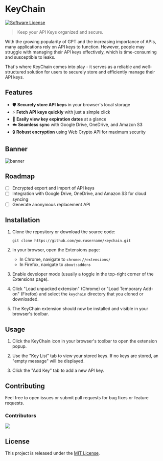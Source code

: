 # KeyChain
[![Software License](https://img.shields.io/badge/license-MIT-brightgreen.svg)](LICENSE)

> Keep your API Keys organized and secure.

With the growing popularity of GPT and the increasing importance of APIs, many applications rely on API keys to function. However, people may struggle with managing their API keys effectively, which is time-consuming and susceptible to leaks.

That's where KeyChain comes into play - it serves as a reliable and well-structured solution for users to securely store and efficiently manage their API keys.
## Features

- 🛡️ **Securely store API keys** in your browser's local storage
- ⚡ **Fetch API keys quickly** with just a simple click
- 📅 **Easily view key expiration dates** at a glance
- ☁️ **Seamless sync** with Google Drive, OneDrive, and Amazon S3
- 🔒 **Robust encryption** using Web Crypto API for maximum security

## Banner
<img src="https://github.com/jwjoel/KeyChain/blob/main/assets/banner.png" alt="banner"/>

## Roadmap

- [ ] Encrypted export and import of API keys
- [ ] Integration with Google Drive, OneDrive, and Amazon S3 for cloud syncing
- [ ] Generate anonymous replacement API

## Installation

1. Clone the repository or download the source code:

   ```
   git clone https://github.com/yourusername/keychain.git
   ```

2. In your browser, open the Extensions page:

   - In Chrome, navigate to `chrome://extensions/`
   - In Firefox, navigate to `about:addons`

3. Enable developer mode (usually a toggle in the top-right corner of the Extensions page).

4. Click "Load unpacked extension" (Chrome) or "Load Temporary Add-on" (Firefox) and select the `keychain` directory that you cloned or downloaded.

5. The KeyChain extension should now be installed and visible in your browser's toolbar.

## Usage

1. Click the KeyChain icon in your browser's toolbar to open the extension popup.

2. Use the "Key List" tab to view your stored keys. If no keys are stored, an "empty message" will be displayed.

3. Click the "Add Key" tab to add a new API key.

## Contributing

Feel free to open issues or submit pull requests for bug fixes or feature requests.

### Contributors
<a href="https://github.com/jwjoel/KeyChain/graphs/contributors">
<img src="https://contrib.rocks/image?repo=jwjoel/KeyChain" />
</a>

## License

This project is released under the [MIT License](https://opensource.org/licenses/MIT).

